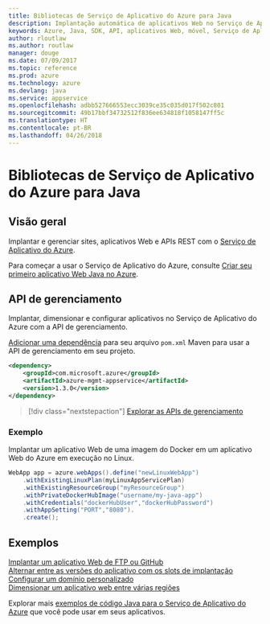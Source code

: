 ```yaml
---
title: Bibliotecas de Serviço de Aplicativo do Azure para Java
description: Implantação automática de aplicativos Web no Serviço de Aplicativo do Azure usando as APIs de gerenciamento do Azure.
keywords: Azure, Java, SDK, API, aplicativos Web, móvel, Serviço de Aplicativo
author: rloutlaw
ms.author: routlaw
manager: douge
ms.date: 07/09/2017
ms.topic: reference
ms.prod: azure
ms.technology: azure
ms.devlang: java
ms.service: appservice
ms.openlocfilehash: adbb527666553ecc3039ce35c035d017f502c801
ms.sourcegitcommit: 49b17bbf34732512f836ee634818f1058147ff5c
ms.translationtype: HT
ms.contentlocale: pt-BR
ms.lasthandoff: 04/26/2018
---
```

# <a name="azure-app-service-libraries-for-java"></a>Bibliotecas de Serviço de Aplicativo do Azure para Java

## <a name="overview"></a>Visão geral

Implantar e gerenciar sites, aplicativos Web e APIs REST com o [Serviço de Aplicativo do Azure](/azure/app-service).

Para começar a usar o Serviço de Aplicativo do Azure, consulte [Criar seu primeiro aplicativo Web Java no Azure](/azure/app-service-web/app-service-web-get-started-java).

## <a name="management-api"></a>API de gerenciamento

Implantar, dimensionar e configurar aplicativos no Serviço de Aplicativo do Azure com a API de gerenciamento.

[Adicionar uma dependência](https://maven.apache.org/guides/getting-started/index.html#How_do_I_use_external_dependencies) para seu arquivo `pom.xml` Maven para usar a API de gerenciamento em seu projeto.

```XML
<dependency>
    <groupId>com.microsoft.azure</groupId>
    <artifactId>azure-mgmt-appservice</artifactId>
    <version>1.3.0</version>
</dependency>
```   

> [!div class="nextstepaction"]
> [Explorar as APIs de gerenciamento](/java/api/overview/azure/appservice/management)

### <a name="example"></a>Exemplo

Implantar um aplicativo Web de uma imagem do Docker em um aplicativo Web do Azure em execução no Linux.

```java
WebApp app = azure.webApps().define("newLinuxWebApp")
    .withExistingLinuxPlan(myLinuxAppServicePlan)
    .withExistingResourceGroup("myResourceGroup")
    .withPrivateDockerHubImage("username/my-java-app")
    .withCredentials("dockerHubUser","dockerHubPassword")
    .withAppSetting("PORT","8080").
    .create();
```

## <a name="samples"></a>Exemplos

[Implantar um aplicativo Web de FTP ou GitHub][1]  
[Alternar entre as versões do aplicativo com os slots de implantação][2]  
[Configurar um domínio personalizado][3]   
[Dimensionar um aplicativo web entre várias regiões][4]   

Explorar mais [exemplos de código Java para o Serviço de Aplicativo do Azure](https://azure.microsoft.com/resources/samples/?platform=java&term=appservice) que você pode usar em seus aplicativos.

[1]: ../docs-ref-conceptual/java-sdk-configure-webapp-sources.md
[2]: https://azure.microsoft.com/resources/samples/app-service-java-manage-staging-and-production-slots-for-web-apps/
[3]: https://azure.microsoft.com/resources/samples/app-service-java-manage-web-apps-with-custom-domains/
[4]: https://azure.microsoft.com/resources/samples/app-service-java-scale-web-apps-on-linux/
